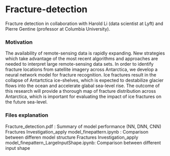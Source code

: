 # Fracture-detection
Fracture detection in collaboration with Harold Li (data scientist at Lyft) and Pierre Gentine (professor at Columbia University).

### Motivation
The availability of remote-sensing data is rapidly expanding. New strategies which take advantage of the most recent algorithms and approaches are needed to interpret large remote-sensing data sets. In order to identify fracture locations from satellite imagery across Antarctica, we develop a neural network model for fracture recognition. Ice fractures result in the collapse of Antartctica ice-shelves, which is expected to destabilize glacier flows into the ocean and accelerate glabal sea-level rise. The outcome of this research will provide a thorough map of fracture distribution across Antarctica, which is important for evaluating the impact of ice fractures on the future sea-level.

### Files explanation
Fracture_detection.pdf :                                                Summary of model performance (NN, DNN, CNN)
Fractures Investigation_apply model_finepattern.ipynb :                 Comparison between differen model structure 
Fractures Investigation_apply model_finepattern_LargeInputShape.ipynb:  Comparison between different input shape
